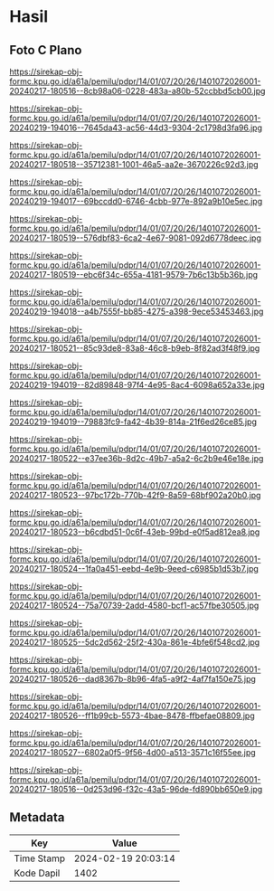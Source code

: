 # Hasil

## Foto C Plano

https://sirekap-obj-formc.kpu.go.id/a61a/pemilu/pdpr/14/01/07/20/26/1401072026001-20240217-180516--8cb98a06-0228-483a-a80b-52ccbbd5cb00.jpg

https://sirekap-obj-formc.kpu.go.id/a61a/pemilu/pdpr/14/01/07/20/26/1401072026001-20240219-194016--7645da43-ac56-44d3-9304-2c1798d3fa96.jpg

https://sirekap-obj-formc.kpu.go.id/a61a/pemilu/pdpr/14/01/07/20/26/1401072026001-20240217-180518--35712381-1001-46a5-aa2e-3670226c92d3.jpg

https://sirekap-obj-formc.kpu.go.id/a61a/pemilu/pdpr/14/01/07/20/26/1401072026001-20240219-194017--69bccdd0-6746-4cbb-977e-892a9b10e5ec.jpg

https://sirekap-obj-formc.kpu.go.id/a61a/pemilu/pdpr/14/01/07/20/26/1401072026001-20240217-180519--576dbf83-6ca2-4e67-9081-092d6778deec.jpg

https://sirekap-obj-formc.kpu.go.id/a61a/pemilu/pdpr/14/01/07/20/26/1401072026001-20240217-180519--ebc6f34c-655a-4181-9579-7b6c13b5b36b.jpg

https://sirekap-obj-formc.kpu.go.id/a61a/pemilu/pdpr/14/01/07/20/26/1401072026001-20240219-194018--a4b7555f-bb85-4275-a398-9ece53453463.jpg

https://sirekap-obj-formc.kpu.go.id/a61a/pemilu/pdpr/14/01/07/20/26/1401072026001-20240217-180521--85c93de8-83a8-46c8-b9eb-8f82ad3f48f9.jpg

https://sirekap-obj-formc.kpu.go.id/a61a/pemilu/pdpr/14/01/07/20/26/1401072026001-20240219-194019--82d89848-97f4-4e95-8ac4-6098a652a33e.jpg

https://sirekap-obj-formc.kpu.go.id/a61a/pemilu/pdpr/14/01/07/20/26/1401072026001-20240219-194019--79883fc9-fa42-4b39-814a-21f6ed26ce85.jpg

https://sirekap-obj-formc.kpu.go.id/a61a/pemilu/pdpr/14/01/07/20/26/1401072026001-20240217-180522--e37ee36b-8d2c-49b7-a5a2-6c2b9e46e18e.jpg

https://sirekap-obj-formc.kpu.go.id/a61a/pemilu/pdpr/14/01/07/20/26/1401072026001-20240217-180523--97bc172b-770b-42f9-8a59-68bf902a20b0.jpg

https://sirekap-obj-formc.kpu.go.id/a61a/pemilu/pdpr/14/01/07/20/26/1401072026001-20240217-180523--b6cdbd51-0c6f-43eb-99bd-e0f5ad812ea8.jpg

https://sirekap-obj-formc.kpu.go.id/a61a/pemilu/pdpr/14/01/07/20/26/1401072026001-20240217-180524--1fa0a451-eebd-4e9b-9eed-c6985b1d53b7.jpg

https://sirekap-obj-formc.kpu.go.id/a61a/pemilu/pdpr/14/01/07/20/26/1401072026001-20240217-180524--75a70739-2add-4580-bcf1-ac57fbe30505.jpg

https://sirekap-obj-formc.kpu.go.id/a61a/pemilu/pdpr/14/01/07/20/26/1401072026001-20240217-180525--5dc2d562-25f2-430a-861e-4bfe6f548cd2.jpg

https://sirekap-obj-formc.kpu.go.id/a61a/pemilu/pdpr/14/01/07/20/26/1401072026001-20240217-180526--dad8367b-8b96-4fa5-a9f2-4af7fa150e75.jpg

https://sirekap-obj-formc.kpu.go.id/a61a/pemilu/pdpr/14/01/07/20/26/1401072026001-20240217-180526--ff1b99cb-5573-4bae-8478-ffbefae08809.jpg

https://sirekap-obj-formc.kpu.go.id/a61a/pemilu/pdpr/14/01/07/20/26/1401072026001-20240217-180527--6802a0f5-9f56-4d00-a513-3571c16f55ee.jpg

https://sirekap-obj-formc.kpu.go.id/a61a/pemilu/pdpr/14/01/07/20/26/1401072026001-20240217-180516--0d253d96-f32c-43a5-96de-fd890bb650e9.jpg


## Metadata

| Key        | Value               |
| ---------- | ------------------- |
| Time Stamp | 2024-02-19 20:03:14 |
| Kode Dapil | 1402                |



